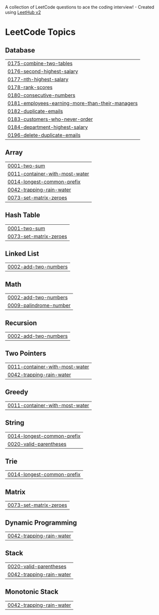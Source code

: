 A collection of LeetCode questions to ace the coding interview! - Created using [LeetHub v2](https://github.com/arunbhardwaj/LeetHub-2.0)
<!---LeetCode Topics Start-->
# LeetCode Topics
## Database
|  |
| ------- |
| [0175-combine-two-tables](https://github.com/pubayankapat/LeetCode/tree/master/0175-combine-two-tables) |
| [0176-second-highest-salary](https://github.com/pubayankapat/LeetCode/tree/master/0176-second-highest-salary) |
| [0177-nth-highest-salary](https://github.com/pubayankapat/LeetCode/tree/master/0177-nth-highest-salary) |
| [0178-rank-scores](https://github.com/pubayankapat/LeetCode/tree/master/0178-rank-scores) |
| [0180-consecutive-numbers](https://github.com/pubayankapat/LeetCode/tree/master/0180-consecutive-numbers) |
| [0181-employees-earning-more-than-their-managers](https://github.com/pubayankapat/LeetCode/tree/master/0181-employees-earning-more-than-their-managers) |
| [0182-duplicate-emails](https://github.com/pubayankapat/LeetCode/tree/master/0182-duplicate-emails) |
| [0183-customers-who-never-order](https://github.com/pubayankapat/LeetCode/tree/master/0183-customers-who-never-order) |
| [0184-department-highest-salary](https://github.com/pubayankapat/LeetCode/tree/master/0184-department-highest-salary) |
| [0196-delete-duplicate-emails](https://github.com/pubayankapat/LeetCode/tree/master/0196-delete-duplicate-emails) |
## Array
|  |
| ------- |
| [0001-two-sum](https://github.com/pubayankapat/LeetCode/tree/master/0001-two-sum) |
| [0011-container-with-most-water](https://github.com/pubayankapat/LeetCode/tree/master/0011-container-with-most-water) |
| [0014-longest-common-prefix](https://github.com/pubayankapat/LeetCode/tree/master/0014-longest-common-prefix) |
| [0042-trapping-rain-water](https://github.com/pubayankapat/LeetCode/tree/master/0042-trapping-rain-water) |
| [0073-set-matrix-zeroes](https://github.com/pubayankapat/LeetCode/tree/master/0073-set-matrix-zeroes) |
## Hash Table
|  |
| ------- |
| [0001-two-sum](https://github.com/pubayankapat/LeetCode/tree/master/0001-two-sum) |
| [0073-set-matrix-zeroes](https://github.com/pubayankapat/LeetCode/tree/master/0073-set-matrix-zeroes) |
## Linked List
|  |
| ------- |
| [0002-add-two-numbers](https://github.com/pubayankapat/LeetCode/tree/master/0002-add-two-numbers) |
## Math
|  |
| ------- |
| [0002-add-two-numbers](https://github.com/pubayankapat/LeetCode/tree/master/0002-add-two-numbers) |
| [0009-palindrome-number](https://github.com/pubayankapat/LeetCode/tree/master/0009-palindrome-number) |
## Recursion
|  |
| ------- |
| [0002-add-two-numbers](https://github.com/pubayankapat/LeetCode/tree/master/0002-add-two-numbers) |
## Two Pointers
|  |
| ------- |
| [0011-container-with-most-water](https://github.com/pubayankapat/LeetCode/tree/master/0011-container-with-most-water) |
| [0042-trapping-rain-water](https://github.com/pubayankapat/LeetCode/tree/master/0042-trapping-rain-water) |
## Greedy
|  |
| ------- |
| [0011-container-with-most-water](https://github.com/pubayankapat/LeetCode/tree/master/0011-container-with-most-water) |
## String
|  |
| ------- |
| [0014-longest-common-prefix](https://github.com/pubayankapat/LeetCode/tree/master/0014-longest-common-prefix) |
| [0020-valid-parentheses](https://github.com/pubayankapat/LeetCode/tree/master/0020-valid-parentheses) |
## Trie
|  |
| ------- |
| [0014-longest-common-prefix](https://github.com/pubayankapat/LeetCode/tree/master/0014-longest-common-prefix) |
## Matrix
|  |
| ------- |
| [0073-set-matrix-zeroes](https://github.com/pubayankapat/LeetCode/tree/master/0073-set-matrix-zeroes) |
## Dynamic Programming
|  |
| ------- |
| [0042-trapping-rain-water](https://github.com/pubayankapat/LeetCode/tree/master/0042-trapping-rain-water) |
## Stack
|  |
| ------- |
| [0020-valid-parentheses](https://github.com/pubayankapat/LeetCode/tree/master/0020-valid-parentheses) |
| [0042-trapping-rain-water](https://github.com/pubayankapat/LeetCode/tree/master/0042-trapping-rain-water) |
## Monotonic Stack
|  |
| ------- |
| [0042-trapping-rain-water](https://github.com/pubayankapat/LeetCode/tree/master/0042-trapping-rain-water) |
<!---LeetCode Topics End-->